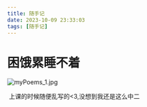 ```yaml
---
title: 随手记
date: 2023-10-09 23:33:03
tags: [随手记]
---
```


# 困饿累睡不着

![myPoems_1.jpg](/images/myPoems_1.jpg)

​	上课的时候随便乱写的<3,没想到我还是这么中二
